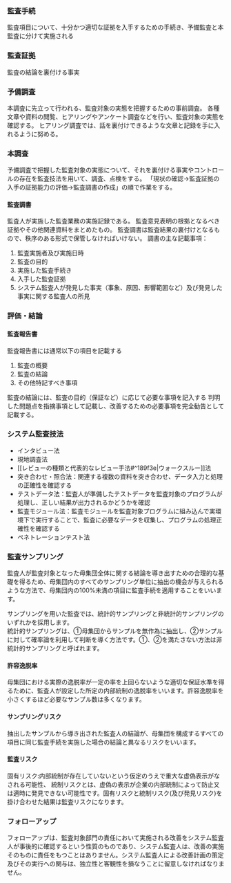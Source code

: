 ### 監査手続
監査項目について、十分かつ適切な証拠を入手するための手続き、予備監査と本監査に分けて実施される

### 監査証拠
監査の結論を裏付ける事実

### 予備調査
本調査に先立って行われる、監査対象の実態を把握するための事前調査。
各種文章や資料の閲覧、ヒアリングやアンケート調査などを行い、監査対象の実態を確認する。
ヒアリング調査では、話を裏付けできるような文章と記録を手に入れるように努める。

### 本調査
予備調査で把握した監査対象の実態について、それを裏付ける事実やコントロールの存在を監査技法を用いて、調査、点検をする。
「現状の確認->監査証拠の入手の証拠能力の評価->監査調書の作成」の順で作業をする。

#### 監査調書
監査人が実施した監査業務の実施記録である。
監査意見表明の根拠となるべき証拠やその他関連資料をまとめたもの。
監査調書は監査結果の裏付けとなるもので、秩序のある形式で保管しなければいけない。
調書の主な記載事項：
1. 監査実施者及び実施日時
2. 監査の目的
3. 実施した監査手続き
4. 入手した監査証拠
5. システム監査人が発見した事実（事象、原因、影響範囲など）及び発見した事実に関する監査人の所見

### 評価・結論
#### 監査報告書
監査報告書には通常以下の項目を記載する
1. 監査の概要
2. 監査の結論
3. その他特記すべき事項

監査の結論には、監査の目的（保証など）に応じて必要な事項を記入する
判明した問題点を指摘事項として記載し、改善するための必要事項を完全勧告として記載する。


### システム監査技法
- インタビュー法
- 現地調査法
- [[レビューの種類と代表的なレビュー手法#^189f3e|ウォークスルー]]法
- 突き合わせ・照合法：関連する複数の資料を突き合わせ、データ入力と処理の正確性を確認する
- テストデータ法：監査人が準備したテストデータを監査対象のプログラムが処理し、正しい結果が出力されるかどうかを確認
- 監査モジュール法：監査モジュールを監査対象プログラムに組み込んで実環境下で実行することで、監査に必要なデータを収集し、プログラムの処理正確性を確認する
- ペネトレーションテスト法

### **監査サンプリング**
監査人が監査対象となった母集団全体に関する結論を導き出すための合理的な基礎を得るため、母集団内のすべてのサンプリング単位に抽出の機会が与えられるような方法で、母集団内の100%未満の項目に監査手続を適用することをいいます。

サンプリングを用いた監査では、統計的サンプリングと非統計的サンプリングのいずれかを採用します。  
統計的サンプリングは、①母集団からサンプルを無作為に抽出し、②サンプルに対して確率論を利用して判断を導く方法です。①、②を満たさない方法は非統計的サンプリングと呼ばれます。

#### 許容逸脱率
母集団における実際の逸脱率が一定の率を上回らないような適切な保証水準を得るために、監査人が設定した所定の内部統制の逸脱率をいいます。許容逸脱率を小さくするほど必要なサンプル数は多くなります。

#### サンプリングリスク
抽出したサンプルから導き出された監査人の結論が、母集団を構成するすべての項目に同じ監査手続を実施した場合の結論と異なるリスクをいいます。  
#### 監査リスク
固有リスク:内部統制が存在していないという仮定のうえで重大な虚偽表示がなされる可能性、
統制リスクとは、虚偽の表示が企業の内部統制によって防止又は適時に発見できない可能性です。固有リスクと統制リスク(及び発見リスク)を掛け合わせた結果は監査リスクになります。


### フォローアップ
フォローアップは、監査対象部門の責任において実施される改善をシステム監査人が事後的に確認するという性質のものであり、システム監査人は、改善の実施そのものに責任をもつことはありません。システム監査人による改善計画の策定及びその実行への関与は、独立性と客観性を損なうことに留意しなければなりません。